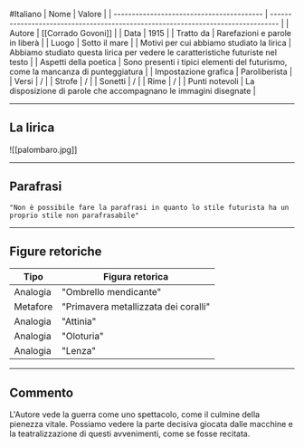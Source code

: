 #Italiano
| Nome                                      | Valore                                                                           |
| ----------------------------------------- | -------------------------------------------------------------------------------- |
| Autore                                    | [[Corrado Govoni]]                                                           |
| Data                                      | 1915                                                                             |
| Tratto da                                 | Rarefazioni e parole in liberà                                                                    |
| Luogo                                     | Sotto il mare                                                   |
| Motivi per cui abbiamo studiato la lirica | Abbiamo studiato questa lirica per vedere le caratteristiche futuriste nel testo | 
| Aspetti della poetica                     | Sono presenti i tipici elementi del futurismo, come la mancanza di punteggiatura                                    |
| Impostazione grafica                      | Paroliberista                                                                    |
| Versi                                     | /                                                                                |
| Strofe                                    | /                                                                                |
| Sonetti                                   | /                                                                                |
| Rime                                      | /                                                                                |
| Punti notevoli                            | La disposizione di parole che accompagnano le immagini disegnate                                                                                |

---
## La lirica
![[palombaro.jpg]]

---
## Parafrasi

`"Non è possibile fare la parafrasi in quanto lo stile futurista ha un proprio stile non parafrasabile"`

---
## Figure retoriche

| Tipo     | Figura retorica                      |
| -------- | ------------------------------------ |
| Analogia | "Ombrello mendicante"                |
| Metafore | "Primavera metallizzata dei coralli" |
| Analogia | "Attinia"                            |
| Analogia | "Oloturia"                           |
| Analogia | "Lenza"                              | 

---
## Commento

L'Autore vede la guerra come uno spettacolo, come il culmine della pienezza vitale. Possiamo vedere la parte decisiva giocata dalle macchine e la teatralizzazione di questi avvenimenti, come se fosse recitata.
